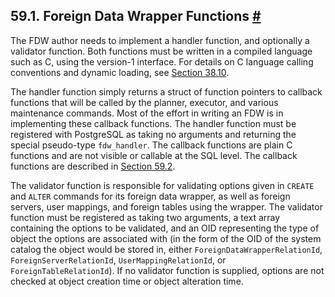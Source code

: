 ## 59.1. Foreign Data Wrapper Functions [#](#FDW-FUNCTIONS)

The FDW author needs to implement a handler function, and optionally a validator function. Both functions must be written in a compiled language such as C, using the version-1 interface. For details on C language calling conventions and dynamic loading, see [Section 38.10](xfunc-c "38.10. C-Language Functions").

The handler function simply returns a struct of function pointers to callback functions that will be called by the planner, executor, and various maintenance commands. Most of the effort in writing an FDW is in implementing these callback functions. The handler function must be registered with PostgreSQL as taking no arguments and returning the special pseudo-type `fdw_handler`. The callback functions are plain C functions and are not visible or callable at the SQL level. The callback functions are described in [Section 59.2](fdw-callbacks "59.2. Foreign Data Wrapper Callback Routines").

The validator function is responsible for validating options given in `CREATE` and `ALTER` commands for its foreign data wrapper, as well as foreign servers, user mappings, and foreign tables using the wrapper. The validator function must be registered as taking two arguments, a text array containing the options to be validated, and an OID representing the type of object the options are associated with (in the form of the OID of the system catalog the object would be stored in, either `ForeignDataWrapperRelationId`, `ForeignServerRelationId`, `UserMappingRelationId`, or `ForeignTableRelationId`). If no validator function is supplied, options are not checked at object creation time or object alteration time.